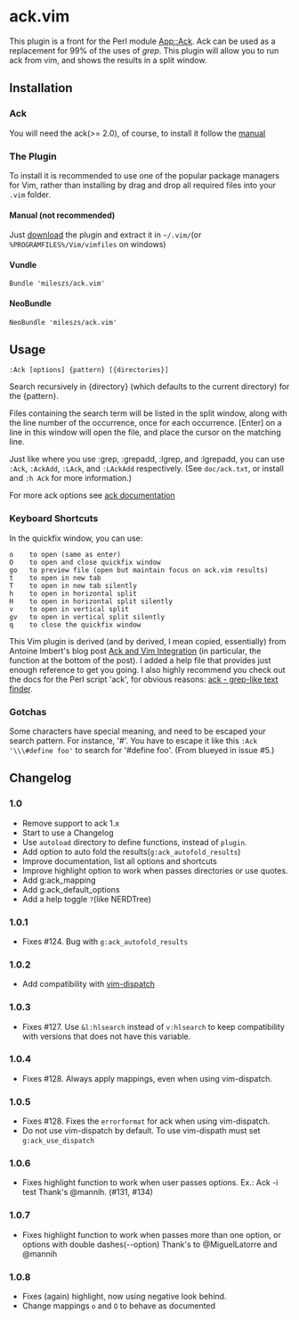 # ack.vim

This plugin is a front for the Perl module
[App::Ack](http://search.cpan.org/~petdance/ack/ack).  Ack can be used as a
replacement for 99% of the uses of _grep_.  This plugin will allow you to run
ack from vim, and shows the results in a split window.

## Installation

### Ack

You will need the ack(>= 2.0), of course, to install it follow the
[manual](http://beyondgrep.com/install/)

### The Plugin

To install it is recommended to use one of the popular package managers for Vim,
rather than installing by drag and drop all required files into your `.vim` folder.

#### Manual (not recommended)

Just
[download](https://github.com/mileszs/ack.vim/archive/master.zip) the
plugin and extract it in `~/.vim/`(or `%PROGRAMFILES%/Vim/vimfiles` on windows)

#### Vundle

    Bundle 'mileszs/ack.vim'

#### NeoBundle

    NeoBundle 'mileszs/ack.vim'

## Usage

    :Ack [options] {pattern} [{directories}]

Search recursively in {directory} (which defaults to the current directory) for
the {pattern}.

Files containing the search term will be listed in the split window, along with
the line number of the occurrence, once for each occurrence.  [Enter] on a line
in this window will open the file, and place the cursor on the matching line.

Just like where you use :grep, :grepadd, :lgrep, and :lgrepadd, you can use
`:Ack`, `:AckAdd`, `:LAck`, and `:LAckAdd` respectively.
(See `doc/ack.txt`, or install and `:h Ack` for more information.)

For more ack options see
[ack documentation](http://beyondgrep.com/documentation/)

### Keyboard Shortcuts

In the quickfix window, you can use:

    o    to open (same as enter)
    O    to open and close quickfix window
    go   to preview file (open but maintain focus on ack.vim results)
    t    to open in new tab
    T    to open in new tab silently
    h    to open in horizontal split
    H    to open in horizontal split silently
    v    to open in vertical split
    gv   to open in vertical split silently
    q    to close the quickfix window

This Vim plugin is derived (and by derived, I mean copied, essentially) from
Antoine Imbert's blog post
[Ack and Vim Integration](http://blog.ant0ine.com/typepad/2007/03/ack-and-vim-integration.html)
(in particular, the function at the bottom of the post).  I added a help file that
provides just enough reference to get you going.  I also highly recommend you
check out the docs for the Perl script 'ack', for obvious reasons:
[ack - grep-like text finder](http://beyondgrep.com/).

### Gotchas

Some characters have special meaning, and need to be escaped your search
pattern. For instance, '#'. You have to escape it like this `:Ack '\\\#define
foo'` to search for '#define foo'. (From blueyed in issue #5.)

## Changelog

### 1.0

* Remove support to ack 1.x
* Start to use a Changelog
* Use `autoload` directory to define functions, instead of `plugin`.
* Add option to auto fold the results(`g:ack_autofold_results`)
* Improve documentation, list all options and shortcuts
* Improve highlight option to work when passes directories or use quotes.
* Add g:ack_mapping
* Add g:ack_default_options
* Add a help toggle `?`(like NERDTree)

### 1.0.1

* Fixes #124. Bug with `g:ack_autofold_results`

### 1.0.2

* Add compatibility with [vim-dispatch](https://github.com/tpope/vim-dispatch)

### 1.0.3

* Fixes #127. Use `&l:hlsearch` instead of `v:hlsearch` to keep compatibility
with versions that does not have this variable.

### 1.0.4

* Fixes #128. Always apply mappings, even when using vim-dispatch.

### 1.0.5

* Fixes #128. Fixes the `errorformat` for ack when using vim-dispatch.
* Do not use vim-dispatch by default. To use vim-dispath must set
`g:ack_use_dispatch`

### 1.0.6

* Fixes highlight function to work when user passes options. Ex.: Ack -i test
  Thank's @mannih. (#131, #134)

### 1.0.7

* Fixes highlight function to work when passes more than one option, or options
with double dashes(--option) Thank's to @MiguelLatorre and @mannih

### 1.0.8

* Fixes (again) highlight, now using negative look behind.
* Change mappings `o` and `O` to behave as documented
